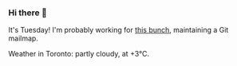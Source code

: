 ### Hi there :wave:

It's Tuesday! I'm probably working for [this bunch](https://github.com/kohofinancial), maintaining a Git mailmap.

Weather in Toronto: partly cloudy, at +3°C.
